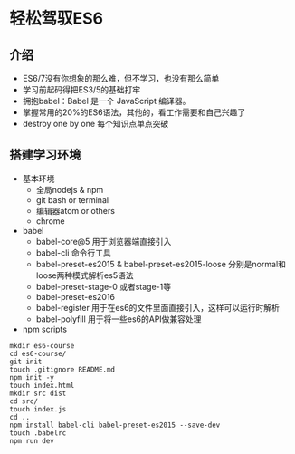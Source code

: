 # 轻松驾驭ES6


## 介绍

- ES6/7没有你想象的那么难，但不学习，也没有那么简单
- 学习前起码得把ES3/5的基础打牢
- 拥抱babel：Babel 是一个 JavaScript 编译器。
- 掌握常用的20%的ES6语法，其他的，看工作需要和自己兴趣了
- destroy one by one 每个知识点单点突破

## 搭建学习环境

- 基本环境
	- 全局nodejs & npm
	- git bash or terminal
	- 编辑器atom or others
	- chrome
- babel
	- babel-core@5  用于浏览器端直接引入
	- babel-cli 命令行工具
	- babel-preset-es2015 & babel-preset-es2015-loose 分别是normal和loose两种模式解析es5语法
	- babel-preset-stage-0 或者stage-1等
	- babel-preset-es2016
	- babel-register 用于在es6的文件里面直接引入，这样可以运行时解析
	- babel-polyfill 用于将一些es6的API做兼容处理
- npm scripts

```
mkdir es6-course
cd es6-course/
git init
touch .gitignore README.md
npm init -y
touch index.html
mkdir src dist
cd src/
touch index.js
cd ..
npm install babel-cli babel-preset-es2015 --save-dev
touch .babelrc
npm run dev
```
